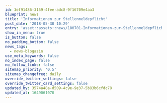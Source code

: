 ```yaml
---
id: 3ef91486-3159-4fee-adc8-9f16709e4aa3
blueprint: news
title: 'Informationen zur Stellenmeldepflicht'
post_date: '2018-05-30 10:29'
entry: 'asset::assets::news/180701-Informationen-zur-Stellenmeldepflicht.pdf'
show_in_menu: true
is_button: false
no_padding_bottom: false
news_tags:
  - news-blogazin
use_meta_keywords: false
no_index_page: false
no_follow_links: false
sitemap_priority: '0.5'
sitemap_changefreq: daily
override_twitter_settings: false
override_twitter_card_settings: false
updated_by: 3574a48a-d509-4c9e-9e37-5b83b6cfdc78
updated_at: 1649061070
---
```


